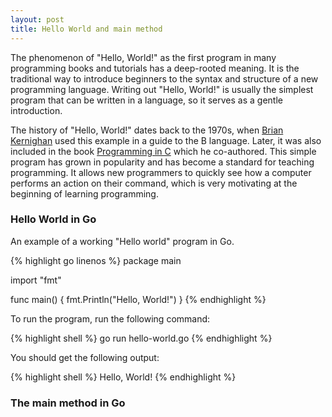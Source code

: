 ```yaml
---
layout: post
title: Hello World and main method
---
```


The phenomenon of "Hello, World!" as the first program in many programming books and tutorials has a deep-rooted meaning. It is the traditional way to introduce beginners to the syntax and structure of a new programming language. Writing out "Hello, World!" is usually the simplest program that can be written in a language, so it serves as a gentle introduction.

The history of "Hello, World!" dates back to the 1970s, when [Brian Kernighan](https://en.wikipedia.org/wiki/Brian_Kernighan) used this example in a guide to the B language. Later, it was also included in the book [Programming in C](https://www.amazon.com/Programming-Language-2nd-Brian-Kernighan/dp/0131103628) which he co-authored. This simple program has grown in popularity and has become a standard for teaching programming. It allows new programmers to quickly see how a computer performs an action on their command, which is very motivating at the beginning of learning programming.

### Hello World in Go

An example of a working "Hello world" program in Go.

{% highlight go linenos %}
package main

import "fmt"

func main() {
    fmt.Println("Hello, World!")
}
{% endhighlight %}

To run the program, run the following command:

{% highlight shell %}
go run hello-world.go
{% endhighlight %}

You should get the following output:

{% highlight shell %}
Hello, World!
{% endhighlight %}

### The main method in Go